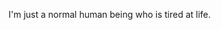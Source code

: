 I'm just a normal human being who is tired at life.
<!---
Steveistired/Steveistired is a ✨ special ✨ repository because its `README.md` (this file) appears on your GitHub profile.
You can click the Preview link to take a look at your changes.
--->
